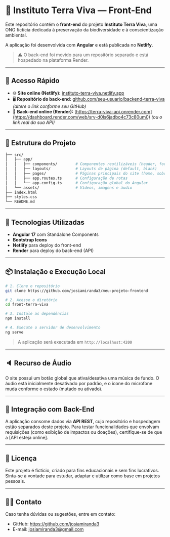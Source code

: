 # 🌱 Instituto Terra Viva — Front-End

Este repositório contém o **front-end** do projeto **Instituto Terra Viva**, uma ONG fictícia dedicada à preservação da biodiversidade e à conscientização ambiental.

A aplicação foi desenvolvida com **Angular** e está publicada no **Netlify**.

> ⚠️ O back-end foi movido para um repositório separado e está hospedado na plataforma Render.

---

## 🔗 Acesso Rápido

- 🌐 **Site online (Netlify):** [instituto-terra-viva.netlify.app](dapper-klepon-edecc3.netlify.app/)
- 🖥️ **Repositório do back-end:** [github.com/seu-usuario/backend-terra-viva](https://github.com/josiamiranda3/meu-projeto-backend) *(altere o link conforme seu GitHub)*
- 🚀 **Back-end online (Render):** [https://terra-viva-api.onrender.com](https://dashboard.render.com/web/srv-d0ls6jadbo4c73c80um0) *(ou o link real da sua API)*

---

## 📁 Estrutura do Projeto

```bash
├── src/
│   ├── app/
│   │   ├── components/        # Componentes reutilizáveis (header, footer, etc)
│   │   ├── layouts/           # Layouts de página (default, blank)
│   │   ├── pages/             # Páginas principais do site (home, sobre, impactos, etc)
│   │   ├── app.routes.ts      # Configuração de rotas
│   │   └── app.config.ts      # Configuração global do Angular
│   └── assets/                # Vídeos, imagens e áudio
├── index.html
├── styles.css
└── README.md
```

---

## 🚀 Tecnologias Utilizadas

- **Angular 17** com Standalone Components
- **Bootstrap Icons**
- **Netlify** para deploy do front-end
- **Render** para deploy do back-end (API)

---

## 📦 Instalação e Execução Local

```bash
# 1. Clone o repositório
git clone https://github.com/josiamiranda3/meu-projeto-frontend

# 2. Acesse o diretório
cd front-terra-viva

# 3. Instale as dependências
npm install

# 4. Execute o servidor de desenvolvimento
ng serve
```

> A aplicação será executada em `http://localhost:4200`

---

## 🔈 Recurso de Áudio

O site possui um botão global que ativa/desativa uma música de fundo. O áudio está inicialmente desativado por padrão, e o ícone do microfone muda conforme o estado (mutado ou ativado).

---

## 🔗 Integração com Back-End

A aplicação consome dados via **API REST**, cujo repositório e hospedagem estão separados deste projeto. Para testar funcionalidades que envolvam requisições (como exibição de impactos ou doações), certifique-se de que a [API esteja online].

---

## 📄 Licença

Este projeto é fictício, criado para fins educacionais e sem fins lucrativos. Sinta-se à vontade para estudar, adaptar e utilizar como base em projetos pessoais.

---

## 🙋‍♂️ Contato

Caso tenha dúvidas ou sugestões, entre em contato:

- GitHub: https://github.com/josiamiranda3
- E-mail: josiamiranda3@gmail.com
